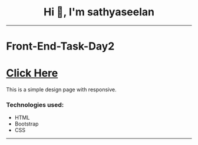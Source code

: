 
<h1 align="center">Hi 👋, I'm sathyaseelan</h1>
<hr>

# Front-End-Task-Day2
 
 <h1>
 <a href="https://sathyaseelan-s.github.io/task/">Click Here</a></h1>

This is a simple design page with responsive.
<h3>Technologies used:</h3>
<ul>
 <li>HTML</li>
 <li>Bootstrap</li>
<li>CSS</li>

</ul>
<hr>
